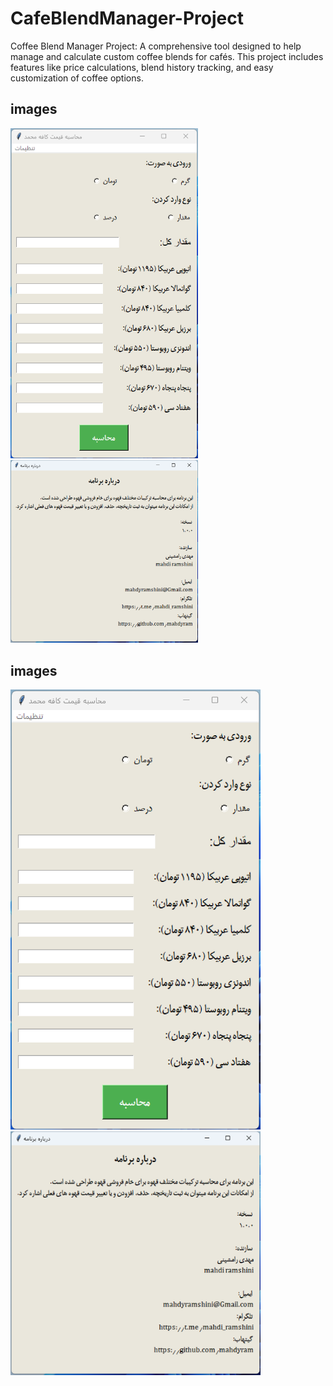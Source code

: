# CafeBlendManager-Project
Coffee Blend Manager Project: A comprehensive tool designed to help manage and calculate custom coffee blends for cafés. This project includes features like price calculations, blend history tracking, and easy customization of coffee options.
## images

<div>
    <img src="images/coffee_image_1.png" alt="Coffee Image 1" width="300" style="display:inline-block; margin-right:10px;"/>
    <img src="images/coffee_image_2.png" alt="Coffee Image 2" width="300" style="display:inline-block;"/>
</div>

## images

<img src="Images/coffee_image_1.png" alt="Coffee Image 1" width="400"/>
<img src="Images/coffee_image_2.png" alt="Coffee Image 2" width="400"/>
